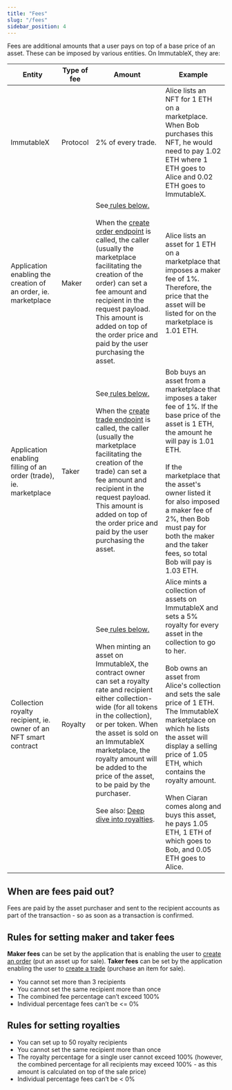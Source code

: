 ```yaml
---
title: "Fees"
slug: "/fees"
sidebar_position: 4
---
```


Fees are additional amounts that a user pays on top of a base price of an asset. These can be imposed by various entities. On ImmutableX, they are:

| Entity | Type of fee | Amount | Example |
| --- | --- | --- | --- |
| ImmutableX | Protocol | 2% of every trade. | Alice lists an NFT for 1 ETH on a marketplace. When Bob purchases this NFT, he would need to pay 1.02 ETH where 1 ETH goes to Alice and 0.02 ETH goes to ImmutableX. |
| Application enabling the creation of an order, ie. marketplace | Maker | See<a href="#rules-for-setting-maker-and-taker-fees"> rules below.</a><br/><br/>When the [create order endpoint](/reference#/operations/createOrder) is called, the caller (usually the marketplace facilitating the creation of the order) can set a fee amount and recipient in the request payload. This amount is added on top of the order price and paid by the user purchasing the asset. | Alice lists an asset for 1 ETH on a marketplace that imposes a maker fee of 1%. Therefore, the price that the asset will be listed for on the marketplace is 1.01 ETH. |
| Application enabling filling of an order (trade), ie. marketplace | Taker | See<a href="#rules-for-setting-maker-and-taker-fees"> rules below.</a><br/><br/>When the [create trade endpoint](/reference#/operations/createTrade) is called, the caller (usually the marketplace facilitating the creation of the trade) can set a fee amount and recipient in the request payload. This amount is added on top of the order price and paid by the user purchasing the asset. | Bob buys an asset from a marketplace that imposes a taker fee of 1%. If the base price of the asset is 1 ETH, the amount he will pay is 1.01 ETH.<br/><br/>If the marketplace that the asset's owner listed it for also imposed a maker fee of 2%, then Bob must pay for both the maker and the taker fees, so total Bob will pay is 1.03 ETH. |
| Collection royalty recipient, ie. owner of an NFT smart contract | Royalty | See<a href="#rules-for-setting-royalties"> rules below.</a><br/><br/>When minting an asset on ImmutableX, the contract owner can set a royalty rate and recipient either collection-wide (for all tokens in the collection), or per token. When the asset is sold on an ImmutableX marketplace, the royalty amount will be added to the price of the asset, to be paid by the purchaser.<br/><br/>See also: [Deep dive into royalties](/docs/deep-dive-royalties). | Alice mints a collection of assets on ImmutableX and sets a 5% royalty for every asset in the collection to go to her.<br/><br/>Bob owns an asset from Alice's collection and sets the sale price of 1 ETH. The ImmutableX marketplace on which he lists the asset will display a selling price of 1.05 ETH, which contains the royalty amount.<br/><br/>When Ciaran comes along and buys this asset, he pays 1.05 ETH, 1 ETH of which goes to Bob, and 0.05 ETH goes to Alice. |

## When are fees paid out?
Fees are paid by the asset purchaser and sent to the recipient accounts as part of the transaction - so as soon as a transaction is confirmed.

## Rules for setting maker and taker fees
**Maker fees** can be set by the application that is enabling the user to [create an order](/docs/how-to-create-orders) (put an asset up for sale). **Taker fees** can be set by the application enabling the user to [create a trade](/docs/how-to-create-trades) (purchase an item for sale).
* You cannot set more than 3 recipients
* You cannot set the same recipient more than once
* The combined fee percentage can’t exceed 100%
* Individual percentage fees can’t be <= 0%

## Rules for setting royalties
* You can set up to 50 royalty recipients
* You cannot set the same recipient more than once
* The royalty percentage for a single user cannot exceed 100% (however, the combined percentage for all recipients may exceed 100% - as this amount is calculated on top of the sale price)
* Individual percentage fees can’t be < 0%